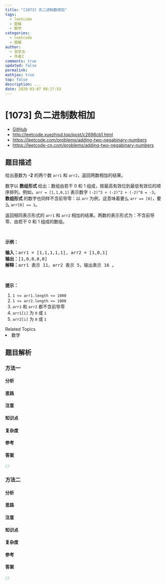 ```yaml
---
title: "[1073] 负二进制数相加"
tags:
  - leetcode
  - 题解
  - 数学
categories:
  - leetcode
  - 题解
author:
  - 张学志
  - 作者2
comments: true
updated: false
permalink:
mathjax: true
top: false
description: ...
date: 2020-03-07 00:17:53
---
```



# [1073] 负二进制数相加
* [GitHub](https://github.com/algoboy101/LeetCodeCrowdsource/tree/master/_posts/QA/%5B1073%5D%20%E8%B4%9F%E4%BA%8C%E8%BF%9B%E5%88%B6%E6%95%B0%E7%9B%B8%E5%8A%A0.md)
* http://leetcode.xuezhisd.top/post/c2698cb1.html
* https://leetcode.com/problems/adding-two-negabinary-numbers
* https://leetcode-cn.com/problems/adding-two-negabinary-numbers


## 题目描述

<p>给出基数为 <strong>-2</strong>&nbsp;的两个数&nbsp;<code>arr1</code> 和&nbsp;<code>arr2</code>，返回两数相加的结果。</p>

<p>数字以&nbsp;<strong>数组形式&nbsp;</strong>给出：数组由若干 0 和 1 组成，按最高有效位到最低有效位的顺序排列。例如，<code>arr&nbsp;= [1,1,0,1]</code>&nbsp;表示数字&nbsp;<code>(-2)^3&nbsp;+ (-2)^2 + (-2)^0 = -3</code>。<strong>数组形式&nbsp;</strong>的数字也同样不含前导零：以 <code>arr</code> 为例，这意味着要么&nbsp;<code>arr == [0]</code>，要么&nbsp;<code>arr[0] == 1</code>。</p>

<p>返回相同表示形式的 <code>arr1</code> 和 <code>arr2</code> 相加的结果。两数的表示形式为：不含前导零、由若干 0 和 1 组成的数组。</p>

<p>&nbsp;</p>

<p><strong>示例：</strong></p>

<pre><strong>输入：</strong>arr1 = [1,1,1,1,1], arr2 = [1,0,1]
<strong>输出：</strong>[1,0,0,0,0]
<strong>解释：</strong>arr1 表示 11，arr2 表示 5，输出表示 16 。
</pre>

<p>&nbsp;</p>

<p><strong>提示：</strong></p>

<ol>
	<li><code>1 &lt;= arr1.length &lt;= 1000</code></li>
	<li><code>1 &lt;= arr2.length &lt;= 1000</code></li>
	<li><code>arr1</code> 和&nbsp;<code>arr2</code>&nbsp;都不含前导零</li>
	<li><code>arr1[i]</code> 为&nbsp;<code>0</code>&nbsp;或&nbsp;<code>1</code></li>
	<li><code>arr2[i]</code>&nbsp;为&nbsp;<code>0</code> 或&nbsp;<code>1</code></li>
</ol>
<div><div>Related Topics</div><div><li>数学</li></div></div>


## 题目解析


### 方法一

#### 分析

#### 思路

#### 注意

#### 知识点

#### 复杂度

#### 参考

#### 答案

```cpp
//
```


### 方法二

#### 分析

#### 思路

#### 注意

#### 知识点

#### 复杂度

#### 参考

#### 答案

```cpp
//
```


